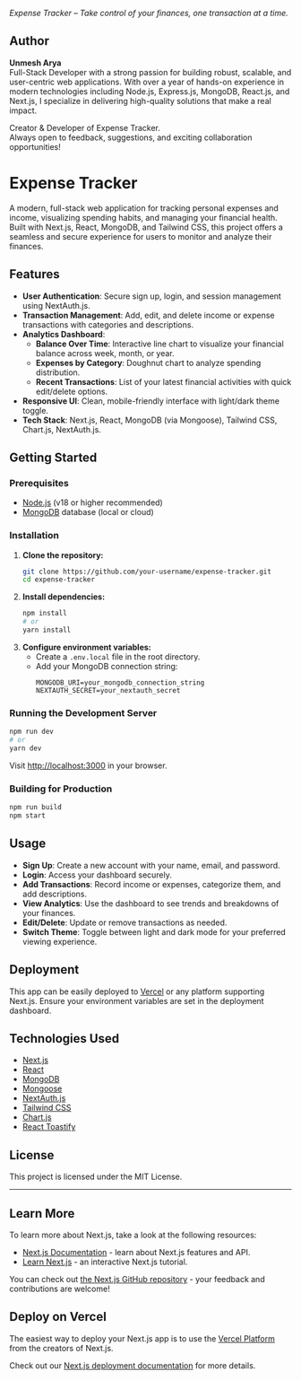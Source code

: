 *Expense Tracker – Take control of your finances, one transaction at a time.*

## Author
**Unmesh Arya**  
Full-Stack Developer with a strong passion for building robust, scalable, and user-centric web applications. With over a year of hands-on experience in modern technologies including Node.js, Express.js, MongoDB, React.js, and Next.js, I specialize in delivering high-quality solutions that make a real impact.  

Creator & Developer of Expense Tracker.  
Always open to feedback, suggestions, and exciting collaboration opportunities!


# Expense Tracker

A modern, full-stack web application for tracking personal expenses and income, visualizing spending habits, and managing your financial health. Built with Next.js, React, MongoDB, and Tailwind CSS, this project offers a seamless and secure experience for users to monitor and analyze their finances.

## Features

- **User Authentication**: Secure sign up, login, and session management using NextAuth.js.
- **Transaction Management**: Add, edit, and delete income or expense transactions with categories and descriptions.
- **Analytics Dashboard**:
  - **Balance Over Time**: Interactive line chart to visualize your financial balance across week, month, or year.
  - **Expenses by Category**: Doughnut chart to analyze spending distribution.
  - **Recent Transactions**: List of your latest financial activities with quick edit/delete options.
- **Responsive UI**: Clean, mobile-friendly interface with light/dark theme toggle.
- **Tech Stack**: Next.js, React, MongoDB (via Mongoose), Tailwind CSS, Chart.js, NextAuth.js.

## Getting Started

### Prerequisites
- [Node.js](https://nodejs.org/) (v18 or higher recommended)
- [MongoDB](https://www.mongodb.com/) database (local or cloud)

### Installation
1. **Clone the repository:**
   ```bash
   git clone https://github.com/your-username/expense-tracker.git
   cd expense-tracker
   ```
2. **Install dependencies:**
   ```bash
   npm install
   # or
   yarn install
   ```
3. **Configure environment variables:**
   - Create a `.env.local` file in the root directory.
   - Add your MongoDB connection string:
     ```env
     MONGODB_URI=your_mongodb_connection_string
     NEXTAUTH_SECRET=your_nextauth_secret
     ```

### Running the Development Server
```bash
npm run dev
# or
yarn dev
```
Visit [http://localhost:3000](http://localhost:3000) in your browser.

### Building for Production
```bash
npm run build
npm start
```

## Usage
- **Sign Up**: Create a new account with your name, email, and password.
- **Login**: Access your dashboard securely.
- **Add Transactions**: Record income or expenses, categorize them, and add descriptions.
- **View Analytics**: Use the dashboard to see trends and breakdowns of your finances.
- **Edit/Delete**: Update or remove transactions as needed.
- **Switch Theme**: Toggle between light and dark mode for your preferred viewing experience.

## Deployment
This app can be easily deployed to [Vercel](https://vercel.com/) or any platform supporting Next.js. Ensure your environment variables are set in the deployment dashboard.

## Technologies Used
- [Next.js](https://nextjs.org/)
- [React](https://react.dev/)
- [MongoDB](https://www.mongodb.com/)
- [Mongoose](https://mongoosejs.com/)
- [NextAuth.js](https://next-auth.js.org/)
- [Tailwind CSS](https://tailwindcss.com/)
- [Chart.js](https://www.chartjs.org/)
- [React Toastify](https://fkhadra.github.io/react-toastify/)

## License
This project is licensed under the MIT License.

---


## Learn More

To learn more about Next.js, take a look at the following resources:

- [Next.js Documentation](https://nextjs.org/docs) - learn about Next.js features and API.
- [Learn Next.js](https://nextjs.org/learn) - an interactive Next.js tutorial.

You can check out [the Next.js GitHub repository](https://github.com/vercel/next.js) - your feedback and contributions are welcome!

## Deploy on Vercel

The easiest way to deploy your Next.js app is to use the [Vercel Platform](https://vercel.com/new?utm_medium=default-template&filter=next.js&utm_source=create-next-app&utm_campaign=create-next-app-readme) from the creators of Next.js.

Check out our [Next.js deployment documentation](https://nextjs.org/docs/app/building-your-application/deploying) for more details.
